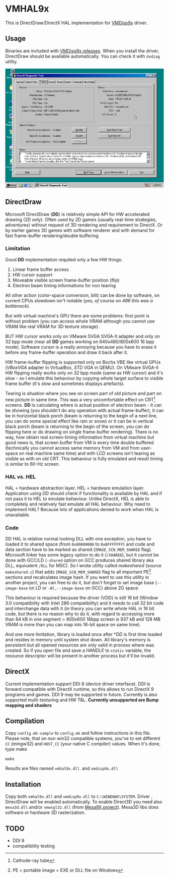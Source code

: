 # VMHAL9x

This is DirectDraw/DirectX HAL implementation for [VMDisp9x](https://github.com/JHRobotics/vmdisp9x) driver.

## Usage

Binaries are included with [VMDisp9x releases](https://github.com/JHRobotics/vmdisp9x/releases). When you install the driver, DirectDraw should be available automatically. You can check it with `dxdiag` utility.

![dxdiag.exe](docs/dxdiag_ddi8.png)


## DirectDraw

Microsoft DirectDraw (**DD**) is relatively simple API for HW accelerated drawing (2D only). Often used by 2D games (usually real-time strategies, adventures) without request of 3D rendering and requirement to DirectX. Or by earlier games 3D games with software renderer and with demand for fast frame-buffer rendering/double buffering.


### Limitation

Good **DD** implementation requited only a few HW things:
1) Linear frame buffer access
2) HW cursor support
3) Moveable visible screen frame-buffer position (flip)
4) Electron beam timing informations for non tearing

All other action (color-space conversion, blit) can be done by software, on current CPUs slowdown isn't notable (*yes, of course on 486 this was a bottleneck*).

But with virtual machine's GPU there are some problems: first point is without problem (you can access whole VRAM although you cannot use VRAM like real VRAM for 3D texture storage).

BUT HW cursor works only on VMware SVGA SVGA-II adapter and only on 32 bpp mode (near all **DD** games working on 640x480/800x600 16 bpp mode). Software cursor is a really annoying because you have to erase it before any frame-buffer operation and draw it back after it.

HW frame-buffer flipping is supported only on Bochs VBE like virtual GPUs (*VBoxVGA* adapter in VirtualBox, *STD VGA* in QEMU). On VMware SVGA-II HW flipping really works only on 32 bpp mode (same as HW cursor) and it's slow - so I emulate this behaviour by copying whole target surface to visible frame buffer (it's slow and sometimes displays artefacts).

Tearing is situation where you see on screen part of old picture and part on new picture in same time. This was a very uncomfortable effect on CRT[^1] screens. **DD** is calculating where is actual position of electron beam - it can be showing (you shouldn't do any operation with actual frame-buffer), it can be in horizontal black porch (beam is returning to the begin of a next line, you can do some special effect like rain or snow) or it can be in vertical black porch (beam is returning to the begin of the screen, you can do flipping here or do drawing on single frame-buffer rendering). There is no way, how obtain real screen timing information from virtual machine but good news is, that screen buffer from VM is every time double buffered (technically you cannot access same memory from VM and from user-space on real machine same time) and with LCD screens isn't tearing as visible as with on old CRT. This behaviour is fully emulated and result timing is similar to 60-Hz screen.

[^1]: Cathode-ray tube

### HAL vs. HEL

HAL = hardware abstraction layer. HEL = hardware emulation layer. Application using *DD* should check if functionality is available by HAL and if not pass it to HEL to emulate behaviour. Unlike DirectX, HEL is able to completely and relatively fast emulate all HAL behaviour. Why need to implement HAL? Because lots of applications denied to work when HAL is unavailable.

### Code

DD HAL is relative normal looking DLL with one exception, you have to loaded it to shared space (from `0x80000000` to `0xBFFFFFFF`) and code and data section have to be marked as shared (`IMAGE_SCN_MEM_SHARED` flag). Microsoft linker has some legacy option to do it (`/SHARED`), but it cannot be done with GCC/LD (`-shared` option on GCC produces shared library aka DLL, equivalent `/DLL` for MSC). So I wrote utility called *makeshared* (source `makeshared.c`) that adds `IMAGE_SCN_MEM_SHARED` flag to all important PE[^2] sections and recalculates image hash. If you want to use this utility in another project, you can free to do it, but don't forget to set image base (`--image-base` on LD or `-Wl,--image-base` on GCC) above 2G space.

This behaviour is required because the driver (VDD) is still 16 bit (Window 3.0 compatibility with Intel 286 compatibility) and it needs to call 32 bit code and interchange data with it (in theory you can write whole HAL in 16 bit code, but there is no reason why to do it, with regard to accessing more than 64 kB in one segment = 800x600 16bpp screen is 937 kB and 128 MB VRAM is more than you can map into 16-bit space on same time).

And one more limitation, library is loaded once after **DD* is first time loaded and resides in memory until system shut down. All library's memory is persistent but all opened resources are only valid in process where was created. So if you open file and save a *HANDLE* to `static` variable, the resource descriptor will be present in another process but it'll be invalid.

[^2]: PE = portable image = EXE or DLL file on Windows

## DirectX

Current implementation support DDI 8 (device driver interface). DDI is forward compatible with DirectX runtime, so this allows to run DirectX 9 programs and games. DDI 9 may be supported in future. Currently is also supported multi-texturing and HW T&L. **Currently unsupported are Bump mapping and shaders**

## Compilation

Copy `config.mk-sample` to `config.mk` and follow instructions in this file. Please note, that on non win32 compatible systems, you've to set different `CC` (mingw32) and `HOST_CC` (your native C compiler) values. When it's done, type make

```
make
```

Results are files named `vmhal9x.dll`. and `vmdisp9x.dll`

## Installation

Copy both `vmhal9x.dll` and `vmdisp9x.dll` to `C:\WINDOWS\SYSTEM`. Driver , DirectDraw will be enabled automatically. To enable Direct3D you need also `mesa3d.dll` and/or `vmwsgl32.dll` (from [Mesa9X project](https://github.com/jhRobotics/mesa9x/)). Mesa3D libs does software or hardware 3D rasterization.


## TODO

- DDI 9
- compatibility testing

